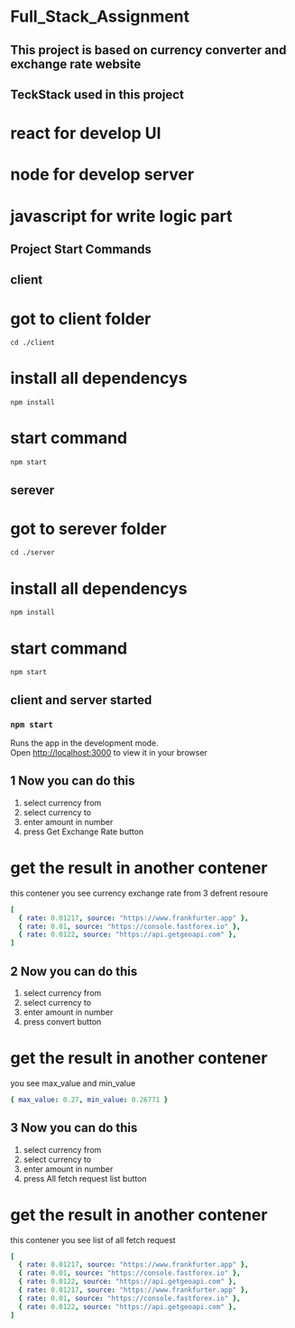 # Full_Stack_Assignment

## This project is based on currency converter and exchange rate website

## TeckStack used in this project

# react for develop UI

# node for develop server

# javascript for write logic part

## Project Start Commands

## client

# got to client folder

`cd ./client`

# install all dependencys

`npm install`

# start command

`npm start`

## serever

# got to serever folder

`cd ./server`

# install all dependencys

`npm install`

# start command

`npm start`

## client and server started

### `npm start`

Runs the app in the development mode.\
Open [http://localhost:3000](http://localhost:3000) to view it in your browser

##

## 1 Now you can do this

1. select currency from
2. select currency to
3. enter amount in number
4. press Get Exchange Rate button

# get the result in another contener

this contener you see currency exchange rate from 3 defrent resoure

```yaml
[
  { rate: 0.01217, source: "https://www.frankfurter.app" },
  { rate: 0.01, source: "https://console.fastforex.io" },
  { rate: 0.0122, source: "https://api.getgeoapi.com" },
]
```

## 2 Now you can do this

1. select currency from
2. select currency to
3. enter amount in number
4. press convert button

# get the result in another contener

you see max_value and min_value

```yaml
{ max_value: 0.27, min_value: 0.26771 }
```

## 3 Now you can do this

1. select currency from
2. select currency to
3. enter amount in number
4. press All fetch request list button

# get the result in another contener

this contener you see list of all fetch request

```yaml
[
  { rate: 0.01217, source: "https://www.frankfurter.app" },
  { rate: 0.01, source: "https://console.fastforex.io" },
  { rate: 0.0122, source: "https://api.getgeoapi.com" },
  { rate: 0.01217, source: "https://www.frankfurter.app" },
  { rate: 0.01, source: "https://console.fastforex.io" },
  { rate: 0.0122, source: "https://api.getgeoapi.com" },
]
```

